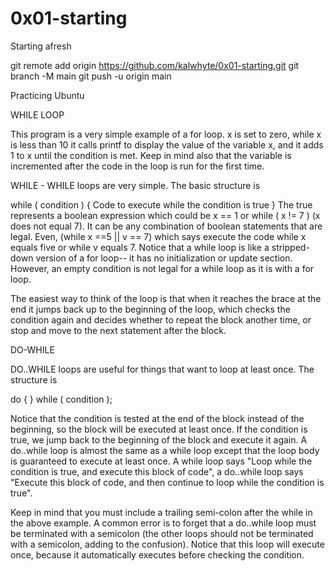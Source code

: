 # 0x01-starting
Starting afresh

git remote add origin https://github.com/kalwhyte/0x01-starting.git
git branch -M main
git push -u origin main

Practicing Ubuntu


WHILE LOOP

This program is a very simple example of a for loop. x is set to zero, while x is less than 10 it calls printf to display the value of the variable x, and it adds 1 to x until the condition is met. Keep in mind also that the variable is incremented after the code in the loop is run for the first time.

WHILE - WHILE loops are very simple. The basic structure is

while ( condition ) { Code to execute while the condition is true } The true represents a boolean expression which could be x == 1 or while ( x != 7 ) (x does not equal 7). It can be any combination of boolean statements that are legal. Even, (while x ==5 || v == 7) which says execute the code while x equals five or while v equals 7. Notice that a while loop is like a stripped-down version of a for loop-- it has no initialization or update section. However, an empty condition is not legal for a while loop as it is with a for loop.

The easiest way to think of the loop is that when it reaches the brace at the end it jumps back up to the beginning of the loop, which checks the condition again and decides whether to repeat the block another time, or stop and move to the next statement after the block.

DO-WHILE

DO..WHILE loops are useful for things that want to loop at least once. The structure is

do {
} while ( condition );

Notice that the condition is tested at the end of the block instead of the beginning, so the block will be executed at least once. If the condition is true, we jump back to the beginning of the block and execute it again. A do..while loop is almost the same as a while loop except that the loop body is guaranteed to execute at least once. A while loop says "Loop while the condition is true, and execute this block of code", a do..while loop says "Execute this block of code, and then continue to loop while the condition is true".

Keep in mind that you must include a trailing semi-colon after the while in the above example. A common error is to forget that a do..while loop must be terminated with a semicolon (the other loops should not be terminated with a semicolon, adding to the confusion). Notice that this loop will execute once, because it automatically executes before checking the condition.



